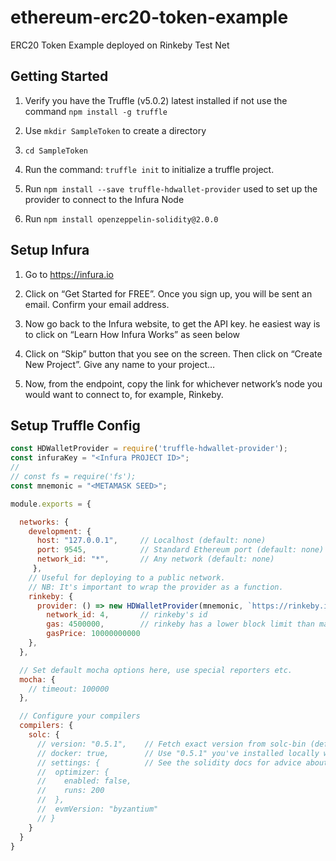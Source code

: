 # ethereum-erc20-token-example

ERC20 Token Example deployed on Rinkeby Test Net

## Getting Started

1) Verify you have the Truffle (v5.0.2) latest installed if not use the command `npm install -g truffle`

2) Use `mkdir SampleToken` to create a directory

3) `cd SampleToken`

4) Run the command: `truffle init` to initialize a truffle project.

5) Run `npm install --save truffle-hdwallet-provider` used to set up the provider to connect to the Infura Node

6) Run `npm install openzeppelin-solidity@2.0.0`

## Setup Infura

1. Go to https://infura.io

2. Click on “Get Started for FREE”. Once you sign up, you will be sent an email. Confirm your email address.

3. Now go back to the Infura website, to get the API key. he easiest way is to click on “Learn How Infura Works” as seen below

4. Click on “Skip” button that you see on the screen. Then click on “Create New Project”. Give any name to your project…

5. Now, from the endpoint, copy the link for whichever network’s node you would want to connect to, for example, Rinkeby.

## Setup Truffle Config

```javascript
const HDWalletProvider = require('truffle-hdwallet-provider');
const infuraKey = "<Infura PROJECT ID>";
//
// const fs = require('fs');
const mnemonic = "<METAMASK SEED>";

module.exports = {

  networks: {
    development: {
      host: "127.0.0.1",     // Localhost (default: none)
      port: 9545,            // Standard Ethereum port (default: none)
      network_id: "*",       // Any network (default: none)
     },
    // Useful for deploying to a public network.
    // NB: It's important to wrap the provider as a function.
    rinkeby: {
      provider: () => new HDWalletProvider(mnemonic, `https://rinkeby.infura.io/v3/${infuraKey}`),
        network_id: 4,       // rinkeby's id
        gas: 4500000,        // rinkeby has a lower block limit than mainnet
        gasPrice: 10000000000
    },
  },

  // Set default mocha options here, use special reporters etc.
  mocha: {
    // timeout: 100000
  },

  // Configure your compilers
  compilers: {
    solc: {
      // version: "0.5.1",    // Fetch exact version from solc-bin (default: truffle's version)
      // docker: true,        // Use "0.5.1" you've installed locally with docker (default: false)
      // settings: {          // See the solidity docs for advice about optimization and evmVersion
      //  optimizer: {
      //    enabled: false,
      //    runs: 200
      //  },
      //  evmVersion: "byzantium"
      // }
    }
  }
}

```
